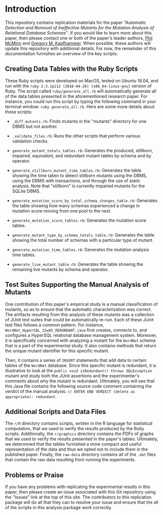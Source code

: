# Introduction

This repository contains replication materials for the paper *"Automatic
Detection and Removal of Ineffective Mutants for the Mutation Analysis of
Relational Database Schemas"*. If you would like to learn more about this paper,
then please contact one or both of the paper's leader authors, [Phil
McMinn](http://mcminn.io/) and [Gregory M.
Kapfhammer](http://www.cs.allegheny.edu/sites/gkapfham/). When possible, these
authors will update this repository with additional details. For now, the
remainder of this documentation furnishes an overview of the key scripts.

## Creating Data Tables with the Ruby Scripts

These Ruby scripts were developed on MacOS, tested on Ubuntu 16.04, and run with
the `ruby 2.3.1p112 (2016-04-26) [x86_64-linux-gnu]` version of Ruby. The script
called `ruby/generate_all.rb` will automatically generate all of the data tables
presented in the aforementioned research paper. For instance, you could run this
script by typing the following command in your terminal window: `ruby
generate_all.rb`. Here are some more details about these scripts:

- `_diff_mutants.rb`: Finds mutants in the "mutants" directory for one DBMS but
  not another.

- `_validate_files.rb`: Runs the other scripts that perform various validation
  checks.

- `generate_mutant_totals_tables.rb`: Generates the produced, stillborn,
  impaired, equivalent, and redundant mutant tables by schema and by operator.

- `generate_stillborn_mutant_time_tables.rb`: Generates the table showing the
  time taken to detect stillborn mutants using the DBMS, using the DBMS with
  transactions, and through the use of static analysis. Note that "stillborn" is
  currently impaired mutants for the SQLite DBMS.

- `generate_mutation_score_by_total_schema_changes_table.rb`: Generates the
  table showing how many schemas experienced a change in mutation score moving
  from one pool to the next.

- `generate_mutation_score_tables.rb`: Generates the mutation score tables.

- `generate_mutant_type_by_schema_totals_table.rb`: Generates the table showing
  the total number of schemas with a particular type of mutant.

- `generate_mutation_time_tables.rb`: Generates the mutation analysis time tables.

- `generate_live_mutant_table.rb`: Generates the table showing the remaining
  live mutants by schema and operator.

## Test Suites Supporting the Manual Analysis of Mutants

One contribution of this paper's empirical study is a manual classification of
mutants, so as to ensure that the automatic characterization was correct. The
artifacts resulting from this analysis of these mutants was a collection of
JUnit test suites that could be automatically re-run. Each of these JUnit test
files follows a common pattern. For instance,
`WordNet_HyperSQL_22w85_REDUNDANT.java` first creates, connects to, and
configures a HyperSQL relational database management system. Moreover, it is
specifically concerned with analyzing a mutant for the `WordNet` schema that is
a part of the experimental study. It also contains methods that return the
unique mutant identifier for this specific mutant.

Then, it contains a series of `INSERT` statements that add data to certain
tables of the `WordNet` database. Since this specific mutant is redundant, it is
illustrative to look at the `public void isRedundant() throws SQLException`
mutant and study both the JUnit assertions and the experimenter's comments about
why the mutant is redundant. Ultimately, you will see that this Java file
contains the following source code comment containing the verdict of the manual
analysis: `// ENTER END VERDICT (delete as appropriate): redundant`.

## Additional Scripts and Data Files

The `r/R` directory contains scripts, written in the R language for statistical
computation, that we used to verify the results produced by the Ruby scripts.
Additionally, the `r/graphics` directory contains the PDFs of graphs that we
used to verify the results presented in the paper's tables. Ultimately, we
determined that the tables furnished a more compact and useful representation of
the data and thus we opted not to include them in the published paper. Finally,
the `raw-data` directory contains all of the `.dat` files that contain the raw
data resulting from running the experiments.

## Problems or Praise

If you have any problems with replicating the experimental results in this
paper, then please create an issue associated with this Git repository using the
"Issues" link at the top of this site. The contributors to this replication
package will do all that they can to resolve your issue and ensure that the
all of the scripts in this analysis package work correctly.
